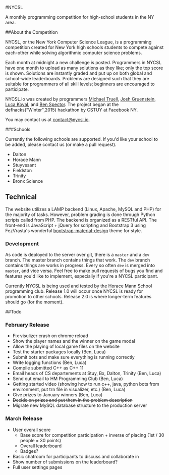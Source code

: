 #NYCSL

A monthly programming competition for high-school students in the NY area.

##About the Competition

NYCSL, or the New York Computer Science League, is a programming competition created for New York high schools students to compete against each-other while solving algorithmic computer science problems.

Each month at midnight a new challenge is posted. Programmers in NYCSL have one month to upload as many solutions as they like; only the top score is shown. Solutions are instantly graded and put up on both global and school-wide leaderboards. Problems are designed such that they are suitable for programmers of all skill levels; beginners are encouraged to participate.

NYCSL.io was created by programmers [Michael Truell](https://github.com/truell20), [Josh Gruenstein](https://github.com/joshuagruenstein), [Luca Koval](https://github.com/G4Cool), and [Ben Spector](https://github.com/Sydriax). The project began at the defhacks("Winter",2015) hackathon by CSTUY at Facebook NY. 

You may contact us at [contact@nycsl.io](mailto:contact@nycsl.io). 

###Schools

Currently the following schools are supported. If you'd like your school to be added, please contact us (or make a pull request).

- Dalton
- Horace Mann
- Stuyvesant
- Fieldston
- Trinity
- Bronx Science

## Technical

The website utilizes a LAMP backend (Linux, Apache, MySQL and PHP) for the majority of tasks.  However, problem grading is done through Python scripts called from PHP.  The backend is organized as a RESTful API.  The front-end is JavaScript + jQuery for scripting and Bootstrap 3 using FezVrasta's wonderful [bootstrap-material-design](https://github.com/FezVrasta/bootstrap-material-design) theme for style.

### Development

As code is deployed to the server over git, there is a `master` and a `dev` branch.  The master branch contains things that work.  The `dev` branch contains things are works in progress.  Every so often `dev` is merged into `master`, and vice versa.  Feel free to make pull requests of bugs you find and features you'd like to implement, especially if you're a NYCSL participant.

Currently NYCSL is being used and tested by the Horace Mann School programming club.  Release 1.0 will occur once NYCSL is ready for promotion to other schools.  Release 2.0 is where longer-term features should go (for the moment).

##Todo

### February Release
- ~~Fix visulizer crash on chrome reload~~
- Show the player names and the winner on the game modal
- Allow the playing of local game files on the website
- Test the starter packages locally (Ben, Luca)
- Submit bots and make sure everything is running correctly
- Write logging functions (Ben, Luca)
- Compile submitted C++ as C++ 11
- Email heads of CS departements at Stuy, Bx, Dalton, Trinity (Ben, Luca)
- Send out email to HM Programming Club (Ben, Luca)
- Getting started video (showing how to run c++, java, python bots from environment, put trn file in visualizer, etc.) (Ben, Luca)
- Give prizes to January winners (Ben, Luca)
- ~~Decide on prizes and put them in the problem description~~
- Migrate new MySQL database structure to the production server

### March Release
- User overall score
	- Base score for competition participation + inverse of placing (1st / 30 people = 30 points)
	- Overall leaderboard
	- Badges?
- Basic chatroom for participants to discuss and collaborate in 
- Show number of submissions on the leaderboard?
- Full user settings pages
